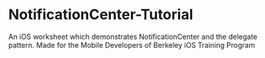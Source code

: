 # NotificationCenter-Tutorial
An iOS worksheet which demonstrates NotificationCenter and the delegate pattern. Made for the Mobile Developers of Berkeley iOS Training Program

